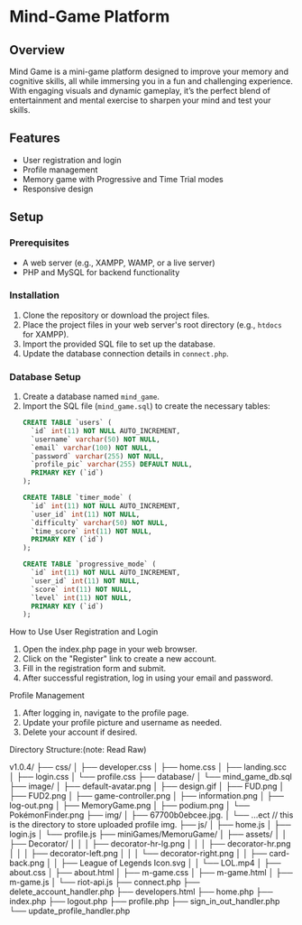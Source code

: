 # Mind-Game Platform

## Overview
Mind Game is a mini-game platform designed to improve your memory and cognitive skills, all while immersing you in a fun and challenging experience. With engaging visuals and dynamic gameplay, it’s the perfect blend of entertainment and mental exercise to sharpen your mind and test your skills.

## Features
- User registration and login
- Profile management
- Memory game with Progressive and Time Trial modes
- Responsive design

## Setup

### Prerequisites
- A web server (e.g., XAMPP, WAMP, or a live server)
- PHP and MySQL for backend functionality

### Installation
1. Clone the repository or download the project files.
2. Place the project files in your web server's root directory (e.g., `htdocs` for XAMPP).
3. Import the provided SQL file to set up the database.
4. Update the database connection details in `connect.php`.

### Database Setup
1. Create a database named `mind_game`.
2. Import the SQL file (`mind_game.sql`) to create the necessary tables:
   ```sql
   CREATE TABLE `users` (
     `id` int(11) NOT NULL AUTO_INCREMENT,
     `username` varchar(50) NOT NULL,
     `email` varchar(100) NOT NULL,
     `password` varchar(255) NOT NULL,
     `profile_pic` varchar(255) DEFAULT NULL,
     PRIMARY KEY (`id`)
   );

   CREATE TABLE `timer_mode` (
     `id` int(11) NOT NULL AUTO_INCREMENT,
     `user_id` int(11) NOT NULL,
     `difficulty` varchar(50) NOT NULL,
     `time_score` int(11) NOT NULL,
     PRIMARY KEY (`id`)
   );

   CREATE TABLE `progressive_mode` (
     `id` int(11) NOT NULL AUTO_INCREMENT,
     `user_id` int(11) NOT NULL,
     `score` int(11) NOT NULL,
     `level` int(11) NOT NULL,
     PRIMARY KEY (`id`)
   );

How to Use
User Registration and Login
1. Open the index.php page in your web browser.
2. Click on the "Register" link to create a new account.
3. Fill in the registration form and submit.
4. After successful registration, log in using your email and password.

Profile Management
1. After logging in, navigate to the profile page.
2. Update your profile picture and username as needed.
3. Delete your account if desired.

Directory Structure:(note: Read Raw)

 v1.0.4/
    ├── css/
    │   ├── developer.css
    │   ├── home.css
    │   ├── landing.scc
    │   ├── login.css
    │   └── profile.css
    ├── database/
    │   └── mind_game_db.sql
    ├── image/
    │   ├── default-avatar.png
    │   ├── design.gif
    │   ├── FUD.png
    │   ├── FUD2.png
    │   ├── game-controller.png
    │   ├── information.png
    │   ├── log-out.png
    │   ├── MemoryGame.png
    │   ├── podium.png
    │   └── PokémonFinder.png
    ├── img/
    │   ├── 67700b0ebcee.jpg.
    │   └── ...ect // this is the directory to store uploaded profile img.
    ├── js/
    │   ├── home.js
    │   ├── login.js
    │   └── profile.js
    ├── miniGames/MemoruGame/
    │   ├── assets/
    │   │   ├── Decorator/
    │   │   │   ├── decorator-hr-lg.png
    │   │   │   ├── decorator-hr.png
    │   │   │   ├── decorator-left.png
    │   │   │   └── decorator-right.png
    │   │   ├── card-back.png
    │   │   ├── League of Legends Icon.svg
    │   │   └── LOL.mp4
    │   ├── about.css
    │   ├── about.html
    │   ├── m-game.css
    │   ├── m-game.html
    │   ├── m-game.js
    │   └── riot-api.js
    ├── connect.php
    ├── delete_account_handler.php
    ├── developers.html
    ├── home.php
    ├── index.php
    ├── logout.php
    ├── profile.php
    ├── sign_in_out_handler.php
    └── update_profile_handler.php
